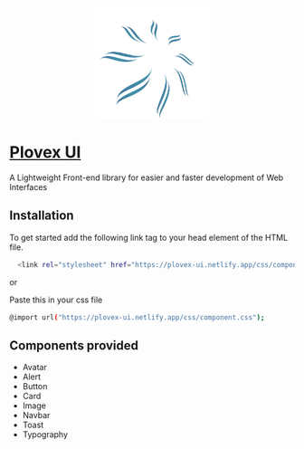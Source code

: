<img src="./assets/UI-logo.png" style="width:200px;height:200px;margin:0 auto;display:block;">

# [Plovex UI](https://plovex-ui.netlify.app/)

A Lightweight Front-end library for easier and faster development of Web Interfaces


## Installation

To get started add the following link tag to your head element of the HTML file.

```bash
  <link rel="stylesheet" href="https://plovex-ui.netlify.app/css/component.css">
```
or

Paste this in your css file

```bash
@import url("https://plovex-ui.netlify.app/css/component.css");
```

## Components provided

- Avatar
- Alert
- Button
- Card
- Image
- Navbar
- Toast
- Typography